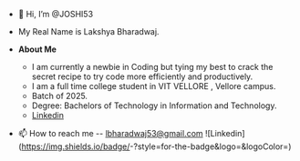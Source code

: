 - 👋 Hi, I’m @JOSHI53
- My Real Name is Lakshya Bharadwaj.

- **About Me**
    - I am currently a newbie in Coding but tying my best to crack the secret recipe to try code more efficiently and productively.
    - I am a full time college student in VIT VELLORE , Vellore campus.
    - Batch of 2025.
    - Degree: Bachelors of Technology in Information and Technology.
    - [Linkedin](https://www.linkedin.com/in/lakshay-bharadwaj-564470220)


- 📫 How to reach me -- lbharadwaj53@gmail.com
![Linkedin](https://img.shields.io/badge/<Badge Text>-<Background Color>?style=for-the-badge&logo=<Icon Name>&logoColor=<Logo Color>)
<!---
JOSHI53/JOSHI53 is a ✨ special ✨ repository because its `README.md` (this file) appears on your GitHub profile.
You can click the Preview link to take a look at your changes.
--->
